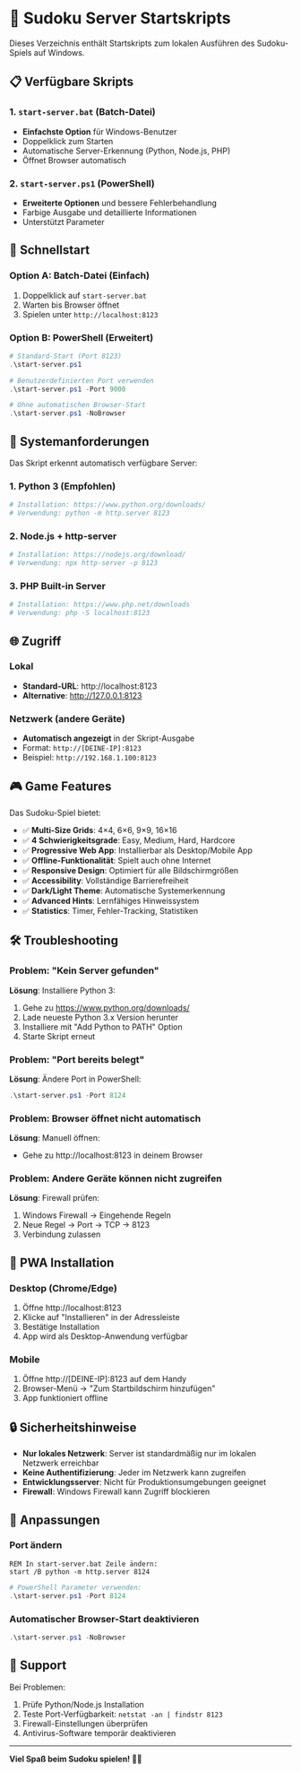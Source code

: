 # 🚀 Sudoku Server Startskripts

Dieses Verzeichnis enthält Startskripts zum lokalen Ausführen des Sudoku-Spiels auf Windows.

## 📋 Verfügbare Skripts

### 1. `start-server.bat` (Batch-Datei)
- **Einfachste Option** für Windows-Benutzer
- Doppelklick zum Starten
- Automatische Server-Erkennung (Python, Node.js, PHP)
- Öffnet Browser automatisch

### 2. `start-server.ps1` (PowerShell)
- **Erweiterte Optionen** und bessere Fehlerbehandlung
- Farbige Ausgabe und detaillierte Informationen
- Unterstützt Parameter

## 🎯 Schnellstart

### Option A: Batch-Datei (Einfach)
1. Doppelklick auf `start-server.bat`
2. Warten bis Browser öffnet
3. Spielen unter `http://localhost:8123`

### Option B: PowerShell (Erweitert)
```powershell
# Standard-Start (Port 8123)
.\start-server.ps1

# Benutzerdefinierten Port verwenden
.\start-server.ps1 -Port 9000

# Ohne automatischen Browser-Start
.\start-server.ps1 -NoBrowser
```

## 🔧 Systemanforderungen

Das Skript erkennt automatisch verfügbare Server:

### 1. Python 3 (Empfohlen)
```bash
# Installation: https://www.python.org/downloads/
# Verwendung: python -m http.server 8123
```

### 2. Node.js + http-server
```bash
# Installation: https://nodejs.org/download/
# Verwendung: npx http-server -p 8123
```

### 3. PHP Built-in Server
```bash
# Installation: https://www.php.net/downloads
# Verwendung: php -S localhost:8123
```

## 🌐 Zugriff

### Lokal
- **Standard-URL**: http://localhost:8123
- **Alternative**: http://127.0.0.1:8123

### Netzwerk (andere Geräte)
- **Automatisch angezeigt** in der Skript-Ausgabe
- Format: `http://[DEINE-IP]:8123`
- Beispiel: `http://192.168.1.100:8123`

## 🎮 Game Features

Das Sudoku-Spiel bietet:

- ✅ **Multi-Size Grids**: 4×4, 6×6, 9×9, 16×16
- ✅ **4 Schwierigkeitsgrade**: Easy, Medium, Hard, Hardcore
- ✅ **Progressive Web App**: Installierbar als Desktop/Mobile App
- ✅ **Offline-Funktionalität**: Spielt auch ohne Internet
- ✅ **Responsive Design**: Optimiert für alle Bildschirmgrößen
- ✅ **Accessibility**: Vollständige Barrierefreiheit
- ✅ **Dark/Light Theme**: Automatische Systemerkennung
- ✅ **Advanced Hints**: Lernfähiges Hinweissystem
- ✅ **Statistics**: Timer, Fehler-Tracking, Statistiken

## 🛠️ Troubleshooting

### Problem: "Kein Server gefunden"
**Lösung**: Installiere Python 3:
1. Gehe zu https://www.python.org/downloads/
2. Lade neueste Python 3.x Version herunter
3. Installiere mit "Add Python to PATH" Option
4. Starte Skript erneut

### Problem: "Port bereits belegt"
**Lösung**: Ändere Port in PowerShell:
```powershell
.\start-server.ps1 -Port 8124
```

### Problem: Browser öffnet nicht automatisch
**Lösung**: Manuell öffnen:
- Gehe zu http://localhost:8123 in deinem Browser

### Problem: Andere Geräte können nicht zugreifen
**Lösung**: Firewall prüfen:
1. Windows Firewall → Eingehende Regeln
2. Neue Regel → Port → TCP → 8123
3. Verbindung zulassen

## 📱 PWA Installation

### Desktop (Chrome/Edge)
1. Öffne http://localhost:8123
2. Klicke auf "Installieren" in der Adressleiste
3. Bestätige Installation
4. App wird als Desktop-Anwendung verfügbar

### Mobile
1. Öffne http://[DEINE-IP]:8123 auf dem Handy
2. Browser-Menü → "Zum Startbildschirm hinzufügen"
3. App funktioniert offline

## 🔒 Sicherheitshinweise

- **Nur lokales Netzwerk**: Server ist standardmäßig nur im lokalen Netzwerk erreichbar
- **Keine Authentifizierung**: Jeder im Netzwerk kann zugreifen
- **Entwicklungsserver**: Nicht für Produktionsumgebungen geeignet
- **Firewall**: Windows Firewall kann Zugriff blockieren

## 📝 Anpassungen

### Port ändern
```batch
REM In start-server.bat Zeile ändern:
start /B python -m http.server 8124
```

```powershell
# PowerShell Parameter verwenden:
.\start-server.ps1 -Port 8124
```

### Automatischer Browser-Start deaktivieren
```powershell
.\start-server.ps1 -NoBrowser
```

## 🤝 Support

Bei Problemen:
1. Prüfe Python/Node.js Installation
2. Teste Port-Verfügbarkeit: `netstat -an | findstr 8123`
3. Firewall-Einstellungen überprüfen
4. Antivirus-Software temporär deaktivieren

---

**Viel Spaß beim Sudoku spielen! 🎯✨**